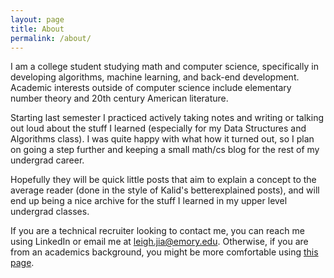 ```yaml
---
layout: page
title: About
permalink: /about/
---
```


I am a college student studying math and computer science, specifically in developing algorithms, machine learning, and back-end development. Academic interests outside of computer science include elementary number theory and 20th century American literature. 

Starting last semester I practiced actively taking notes and writing or talking out loud about the stuff I learned (especially for my Data Structures and Algorithms class). I was quite happy with what how it turned out, so I plan on going a step further and keeping a small math/cs blog for the rest of my undergrad career. 

Hopefully they will be quick little posts that aim to explain a concept to the average reader (done in the style of Kalid's betterexplained posts), and will end up being a nice archive for the stuff I learned in my upper level undergrad classes.


If you are a technical recruiter looking to contact me, you can reach me using LinkedIn or email me at leigh.jia@emory.edu. Otherwise, if you are from an academics background, you might be more comfortable using [this page](/about1.html).
